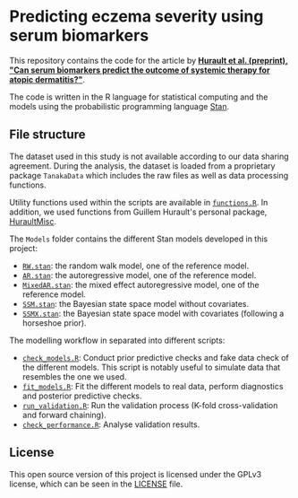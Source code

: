 # Predicting eczema severity using serum biomarkers

This repository contains the code for the article by [**Hurault et al. (preprint), "Can serum biomarkers predict the outcome of systemic therapy for atopic dermatitis?"**](https://doi.org/10.1101/2020.12.02.20242404).

The code is written in the R language for statistical computing and the models using the probabilistic programming language [Stan](https://mc-stan.org/).

## File structure

The dataset used in this study is not available according to our data sharing agreement.
During the analysis, the dataset is loaded from a proprietary package `TanakaData` which includes the raw files as well as data processing functions.

Utility functions used within the scripts are available in [`functions.R`](functions.R).
In addition, we used functions from Guillem Hurault's personal package, [HuraultMisc](https://github.com/ghurault/HuraultMisc).

The `Models` folder contains the different Stan models developed in this project:

- [`RW.stan`](Models/RW.stan): the random walk model, one of the reference model.
- [`AR.stan`](Models/AR.stan): the autoregressive model, one of the reference model.
- [`MixedAR.stan`](Models/MixedAR.stan): the mixed effect autoregressive model, one of the reference model.
- [`SSM.stan`](Models/SSM.stan): the Bayesian state space model without covariates.
- [`SSMX.stan`](Models/SSMX.stan): the Bayesian state space model with covariates (following a horseshoe prior).

The modelling workflow in separated into different scripts:

- [`check_models.R`](check_models.R): Conduct prior predictive checks and fake data check of the different models.
This script is notably useful to simulate data that resembles the one we used.
- [`fit_models.R`](fit_models.R): Fit the different models to real data, perform diagnostics and posterior predictive checks.
- [`run_validation.R`](run_validation.R): Run the validation process (K-fold cross-validation and forward chaining).
- [`check_performance.R`](check_performance.R): Analyse validation results.

## License

This open source version of this project is licensed under the GPLv3 license, which can be seen in the [LICENSE](LICENSE) file.
